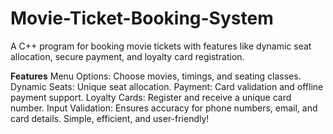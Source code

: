 # Movie-Ticket-Booking-System
A C++ program for booking movie tickets with features like dynamic seat allocation, secure payment, and loyalty card registration.

**Features**
Menu Options: Choose movies, timings, and seating classes.
Dynamic Seats: Unique seat allocation.
Payment: Card validation and offline payment support.
Loyalty Cards: Register and receive a unique card number.
Input Validation: Ensures accuracy for phone numbers, email, and card details.
Simple, efficient, and user-friendly!
